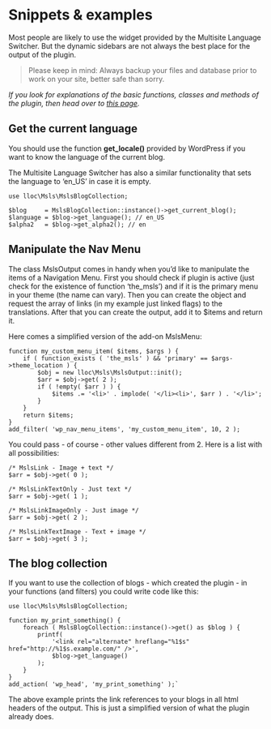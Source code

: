 # Snippets & examples

Most people are likely to use the widget provided by the Multisite Language Switcher. But the dynamic sidebars are not always the best place for the output of the plugin.

> Please keep in mind: Always backup your files and database prior to work on your site, better safe than sorry.

*If you look for explanations of the basic functions, classes and methods of the plugin, then head over to [this page](/user-docs/).*

## Get the current language

You should use the function **get_locale()** provided by WordPress if you want to know the language of the current blog.

The Multisite Language Switcher has also a similar functionality that sets the language to ‘en_US’ in case it is empty.

    use lloc\Msls\MslsBlogCollection;
    ​
    $blog     = MslsBlogCollection::instance()->get_current_blog();
    $language = $blog->get_language(); // en_US
    $alpha2   = $blog->get_alpha2(); // en

## Manipulate the Nav Menu

The class MslsOutput comes in handy when you’d like to manipulate the items of a Navigation Menu. First you should check if plugin is active (just check for the existence of function ‘the_msls’) and if it is the primary menu in your theme (the name can vary). Then you can create the object and request the array of links (in my example just linked flags) to the translations. After that you can create the output, add it to $items and return it.

Here comes a simplified version of the add-on MslsMenu:

    function my_custom_menu_item( $items, $args ) {
        if ( function_exists ( 'the_msls' ) && 'primary' == $args->theme_location ) {
            $obj = new lloc\Msls\MslsOutput::init();
            $arr = $obj->get( 2 );
            if ( !empty( $arr ) ) {
                $items .= '<li>' . implode( '</li><li>', $arr ) . '</li>';
            }
        }
        return $items;
    }
    add_filter( 'wp_nav_menu_items', 'my_custom_menu_item', 10, 2 );

You could pass - of course - other values different from 2. Here is a list with all possibilities:

    /* MslsLink - Image + text */
    $arr = $obj->get( 0 );

    /* MslsLinkTextOnly - Just text	*/
    $arr = $obj->get( 1 );

    /* MslsLinkImageOnly - Just image */
    $arr = $obj->get( 2 );

    /* MslsLinkTextImage - Text + image */
    $arr = $obj->get( 3 );

## The blog collection

If you want to use the collection of blogs - which created the plugin - in your functions (and filters) you could write code like this:

    use lloc\Msls\MslsBlogCollection;
    ​
    function my_print_something() {
        foreach ( MslsBlogCollection::instance()->get() as $blog ) {
            printf(
                '<link rel="alternate" hreflang="%1$s" href="http://%1$s.example.com/" />',
                $blog->get_language()
            );
        }
    }
    add_action( 'wp_head', 'my_print_something' );`

The above example prints the link references to your blogs in all html headers of the output. This is just a simplified version of what the plugin already does.
